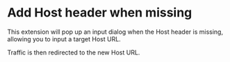 # Add Host header when missing

This extension will pop up an input dialog when the Host header is missing, allowing you to input a target Host URL.

Traffic is then redirected to the new Host URL.
